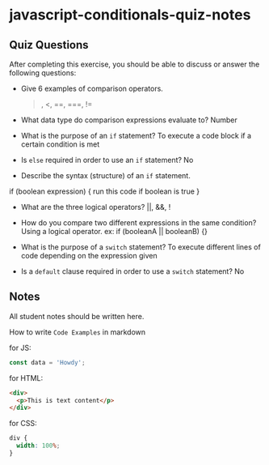 # javascript-conditionals-quiz-notes

## Quiz Questions

After completing this exercise, you should be able to discuss or answer the following questions:

- Give 6 examples of comparison operators.
  > , <, ==, ===, !=
- What data type do comparison expressions evaluate to?
  Number

- What is the purpose of an `if` statement?
  To execute a code block if a certain condition is met

- Is `else` required in order to use an `if` statement?
  No

- Describe the syntax (structure) of an `if` statement.

if (boolean expression) {
run this code if boolean is true
}

- What are the three logical operators?
  ||, &&, !
- How do you compare two different expressions in the same condition?
  Using a logical operator. ex: if (booleanA || booleanB) {}

- What is the purpose of a `switch` statement?
  To execute different lines of code depending on the expression given

- Is a `default` clause required in order to use a `switch` statement?
  No

## Notes

All student notes should be written here.

How to write `Code Examples` in markdown

for JS:

```javascript
const data = 'Howdy';
```

for HTML:

```html
<div>
  <p>This is text content</p>
</div>
```

for CSS:

```css
div {
  width: 100%;
}
```
